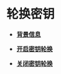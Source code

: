 # 轮换密钥<a name="dew_01_0138"></a>

-   **[背景信息](背景信息.md)**  

-   **[开启密钥轮换](开启密钥轮换.md)**  

-   **[关闭密钥轮换](关闭密钥轮换.md)**  


